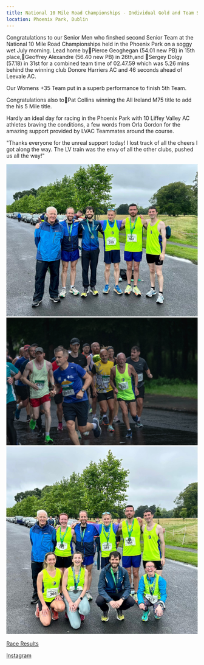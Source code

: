 ```yaml
---
title: National 10 Mile Road Championships - Individual Gold and Team Silver Medals for LVAC
location: Phoenix Park, Dublin
---
```


Congratulations to our Senior Men who finshed second Senior Team at the National 10 Mile Road Championships held in the Phoenix Park on a soggy wet July morning. Lead home by🥈Pierce Geoghegan (54.01 new PB) in 15th place,🥈Geoffrey Alexandre (56.40 new PB) in 26th,and 🥇Sergey Dolgy (57.18) in 31st for a combined team time of 02.47.59 which was 5.26 mins behind the winning club Donore Harriers AC and 46 seconds ahead of Leevale AC. 

Our Womens +35 Team put in a superb performance to finish 5th Team.

Congratulations also to🥇Pat Collins winning the All Ireland M75 title to add the his 5 Mile title.

Hardly an ideal day for racing in the Phoenix Park with 10 Liffey Valley AC athletes braving the conditions, a few words from Orla Gordon for the amazing support provided by LVAC Teammates around the course.

"Thanks everyone for the unreal support today! I lost track of all the cheers I got along the way. The LV train was the envy of all the other clubs, pushed us all the way!"


<img src="/assets/images/races/2023-national-10-mile/lvac-10-mile-men.jpeg" class="img-fluid" alt="LVAC 2nd Senior Team National 10 Mile">

<img src="/assets/images/races/2023-national-10-mile/pat_collins.jpg" class="img-fluid" alt="Pat Collins National 10 Mile">

<img src="/assets/images/races/2023-national-10-mile/lvac-10-mile-group.jpeg" class="img-fluid" alt="LVAC Group National 10 Mile">


<a href="/races/2023-07-23-National-10m-Road/" target="_blank" rel="noopener noreferrer">Race Results</a>

<a href="https://www.instagram.com/liffeyvalleyac/" target="_blank" rel="noopener noreferrer">Instagram</a>